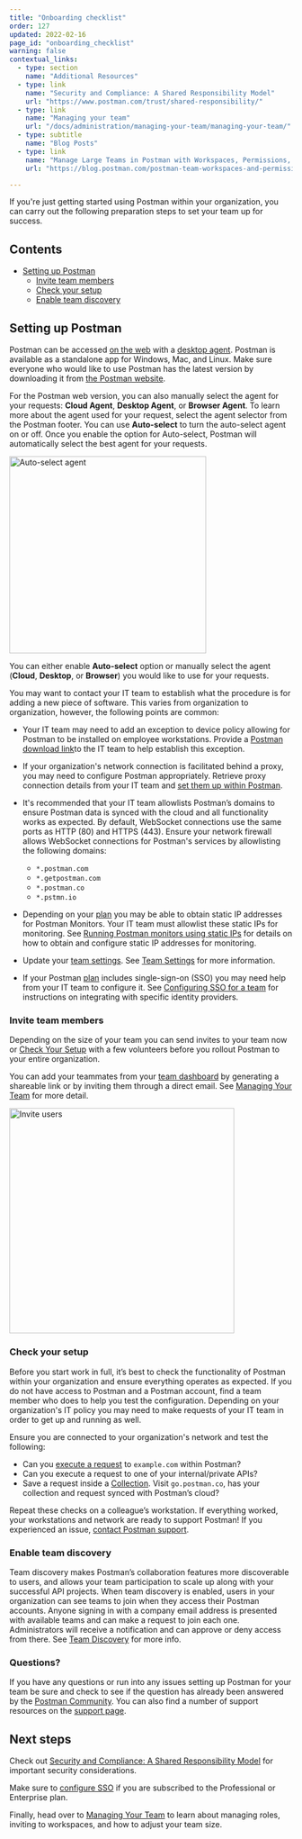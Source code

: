 ```yaml
---
title: "Onboarding checklist"
order: 127
updated: 2022-02-16
page_id: "onboarding_checklist"
warning: false
contextual_links:
  - type: section
    name: "Additional Resources"
  - type: link
    name: "Security and Compliance: A Shared Responsibility Model"
    url: "https://www.postman.com/trust/shared-responsibility/"
  - type: link
    name: "Managing your team"
    url: "/docs/administration/managing-your-team/managing-your-team/"
  - type: subtitle
    name: "Blog Posts"
  - type: link
    name: "Manage Large Teams in Postman with Workspaces, Permissions, and Version Control"
    url: "https://blog.postman.com/postman-team-workspaces-and-permissions/"

---
```


If you're just getting started using Postman within your organization, you can carry out the following preparation steps to set your team up for success.

## Contents

* [Setting up Postman](#setting-up-postman)
    * [Invite team members](#invite-team-members)
    * [Check your setup](#check-your-setup)
    * [Enable team discovery](#enable-team-discovery)

## Setting up Postman

Postman can be accessed [on the web](/docs/getting-started/installation-and-updates/#using-postman-on-the-web) with a [desktop agent](https://www.postman.com/downloads/postman-agent/). Postman is available as a standalone app for Windows, Mac, and Linux. Make sure everyone who would like to use Postman has the latest version by downloading it from [the Postman website](https://www.postman.com/downloads/).

For the Postman web version, you can also manually select the agent for your requests: **Cloud Agent**, **Desktop Agent**, or **Browser Agent**. To learn more about the agent used for your request, select the agent selector from the Postman footer. You can use **Auto-select** to turn the auto-select agent on or off. Once you enable the option for Auto-select, Postman will automatically select the best agent for your requests.

<img alt="Auto-select agent" src="https://assets.postman.com/postman-docs/auto-select-agent.jpg" width="350px">

You can either enable **Auto-select** option or manually select the agent (**Cloud**, **Desktop**, or **Browser**) you would like to use for your requests.

You may want to contact your IT team to establish what the procedure is for adding a new piece of software. This varies from organization to organization, however, the following points are common:

* Your IT team may need to add an exception to device policy allowing for Postman to be installed on employee workstations. Provide a [Postman download link​](https://www.postman.com/downloads/) to the IT team to help establish this exception.
* If your organization's network connection is facilitated behind a proxy, you may need to configure Postman appropriately. Retrieve proxy connection details from your IT team and [​set them up within Postman](/docs/getting-started/proxy/)​.
* It's recommended that your IT team allowlists Postman’s domains to ensure Postman data is synced with the cloud and all functionality works as expected. By default, WebSocket connections use the same ports as HTTP (80) and HTTPS (443). Ensure your network firewall allows WebSocket connections for Postman's services by allowlisting the following domains:

    * `*.postman.com`
    * `*.getpostman.com`
    * `*.postman.co`
    * `*.pstmn.io`

* Depending on your [plan](https://www.postman.com/pricing) you may be able to obtain static IP addresses for Postman Monitors. Your IT team must allowlist these static IPs for monitoring. See [Running Postman monitors using static IPs](/docs/monitoring-your-api/using-static-IPs-to-monitor/) for details on how to obtain and configure static IP addresses for monitoring.

* Update your [team settings](https://go.postman.co/settings/team/general). See [Team Settings](/docs/administration/team-settings/) for more information.
* If your Postman [plan](https://www.postman.com/pricing) includes single-sign-on (SSO) you may need help from your IT team to configure it. See [Configuring SSO for a team](/docs/administration/sso/admin-sso/) for instructions on integrating with specific identity providers.

### Invite team members

Depending on the size of your team you can send invites to your team now or [Check Your Setup](#check-your-setup) with a few volunteers before you rollout Postman to your entire organization.

You can add your teammates from your [team dashboard](https://go.postman.co/team) by generating a shareable link or by inviting them through a direct email. See [Managing Your Team](/docs/administration/managing-your-team/managing-your-team/) for more detail.

<img src="https://assets.postman.com/postman-docs/invite-users-modal.jpg" alt="Invite users" width="400px"/>

### Check your setup

Before you start work in full, it’s best to check the functionality of Postman within your organization and ensure everything operates as expected. If you do not have access to Postman and a Postman account, find a team member who does to help you test the configuration. Depending on your organization's IT policy you may need to make requests of your IT team in order to get up and running as well.

Ensure you are connected to your organization's network and test the following:

* Can you ​[execute a request](/docs/sending-requests/requests/)​ to `example.com` within Postman?
* Can you execute a request to one of your internal/private APIs?
* Save a request inside a [​Collection​](/docs/sending-requests/intro-to-collections/). Visit `​go.postman.co`​, has your collection and request synced with Postman’s cloud?

Repeat these checks on a colleague’s workstation. If everything worked, your workstations and network are ready to support Postman! If you experienced an issue, [​contact Postman support](https://www.postman.com/support/).

### Enable team discovery

Team discovery makes Postman’s collaboration features more discoverable to users, and allows your team participation to scale up along with your successful API projects. When team discovery is enabled, users in your organization can see teams to join when they access their Postman accounts. Anyone signing in with a company email address is presented with available teams and can make a request to join each one. Administrators will receive a notification and can approve or deny access from there. See [Team Discovery](/docs/collaborating-in-postman/collaboration-intro/#team-discovery) for more info.

### Questions?

If you have any questions or run into any issues setting up Postman for your team be sure and check to see if the question has already been answered by the [Postman Community](https://community.postman.com/). You can also find a number of support resources on the [support page](https://www.postman.com/support).

## Next steps

Check out [Security and Compliance: A Shared Responsibility Model](https://www.postman.com/shared-responsibility/) for important security considerations.

Make sure to [configure SSO](/docs/administration/sso/admin-sso/) if you are subscribed to the Professional or Enterprise plan.

Finally, head over to [Managing Your Team](/docs/administration/managing-your-team/managing-your-team/) to learn about managing roles, inviting to workspaces, and how to adjust your team size.
